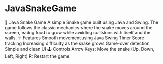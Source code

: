 # JavaSnakeGame
🐍 Java Snake Game A simple Snake game built using Java and Swing. The game follows the classic mechanics where the snake moves around the screen, eating food to grow while avoiding collisions with itself and the walls. 
✨ Features Smooth movement using Java Swing Timer Score tracking Increasing difficulty as the snake grows Game-over detection Simple and clean UI 
🕹️ Controls Arrow Keys: Move the snake (Up, Down, Left, Right) R: Restart the game
